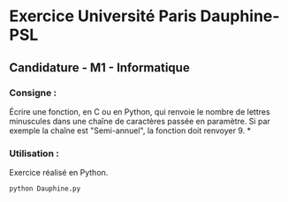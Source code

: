 # Exercice Université Paris Dauphine-PSL 

## Candidature - M1 - Informatique

### Consigne : 

Écrire une fonction, en C ou en Python, qui renvoie le nombre de lettres minuscules dans une chaîne de caractères passée en paramètre. Si par exemple la chaîne est "Semi-annuel", la fonction doit renvoyer 9. *

### Utilisation :

Exercice réalisé en Python. 

``` 
python Dauphine.py 
```